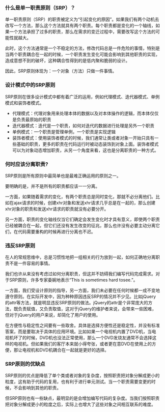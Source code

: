 ### 什么是单一职责原则（SRP）？

单一职责原则（SRP）的职责被定义为“引起变化的原因”。如果我们有两个动机去改写一个方法，那么这个方法就具有两个职责。每个职责都是变化的一个轴线，如果一个方法承担了过多的职责，那么在需求的变迁过程中，需要改写这个方法的可能性就越大。

此时，这个方法通常是一个不稳定的方法，修改代码总是一件危险的事情，特别是当两个职责耦合在一起的时候，一个职责发生变化可能会影响到其他职责的实现，造成意想不到的破坏，这种耦合性得到的是低内聚和脆弱的设计。

因此，SRP原则体现为：一个对象（方法）只做一件事情。

### 设计模式中的SRP原则

SRP原则在很多设计模式中都有着广泛的运用，例如代理模式、迭代器模式、单例模式和装饰者模式。

- 代理模式：代理对象用来处理本体的数据以及对本体操作的逻辑，而本体仅仅是负责最原始的职责
- 迭代器模式：迭代是一个职责，如何对迭代的数据进行处理是另外一个职责
- 单例模式：一个职责是管理单例，一个职责是实现逻辑
- 装饰者模式：使用装饰者模式的时候，我们通常让类或者对象一开始只具有一些基础的职责，更多的职责在代码运行时被动态装饰到对象上面。装饰者模式可以为对象动态增加职责，从另一个角度来看，这也是分离职责的一种方式。

### 何时应该分离职责?

SRP原则是所有原则中最简单也是最难正确运用的原则之一。

要明确的是，并不是所有的职责都应该一一分离。

一方面，如果随着需求的变化，有两个职责总是同时变化，那就不必分离他们。比如在ajax请求的时候，创建xhr对象和发送xhr请求几乎总是在一起的，那么创建xhr对象的职责和发送xhr请求的职责就没有必要分开。

另一方面，职责的变化轴线仅当它们确定会发生变化时才具有意义，即使两个职责已经被耦合在一起，但它们还没有发生改变的征兆，那么也许没有必要主动分离它们，在代码需要重构的时候再进行分离也不迟。

### 违反SRP原则

在人的常规思维中，总是习惯性地把一组相关的行为放到一起，如何正确地分离职责不是一件容易的事情。

我们也许从来没有考虑过如何分离职责，但这并不妨碍我们编写代码完成需求。对于SRP原则，许多专家委婉地表示“This is sometimes hard tosee.”。

一方面，我们受设计原则的指导，另一方面，我们未必要在任何时候都一成不变地遵守原则。在实际开发中，因为种种原因违反SRP的情况并不少见。比如jQuery的attr等方法，就是明显违反SRP原则的做法。jQuery的attr是个非常庞大的方法，既负责赋值，又负责取值，这对于jQuery的维护者来说，会带来一些困难，但对于jQuery的用户来说，却简化了用户的使用。

在方便性与稳定性之间要有一些取舍。具体是选择方便性还是稳定性，并没有标准答案，而是要取决于具体的应用环境。比如如果一个电视机内置了DVD机，当电视机坏了的时候，DVD机也没法正常使用，那么一个DVD发烧友通常不会选择这样的电视机。但如果我们的客厅本来就小得夸张，或者更在意DVD在使用上的方便，那让电视机和DVD机耦合在一起就是更好的选择。

### SRP原则的优缺点

SRP原则的优点是降低了单个类或者对象的复杂度，按照职责把对象分解成更小的粒度，这有助于代码的复用，也有利于进行单元测试。当一个职责需要变更的时候，不会影响到其他的职责。

但SRP原则也有一些缺点，最明显的是会增加编写代码的复杂度。当我们按照职责把对象分解成更小的粒度之后，实际上也增大了这些对象之间相互联系的难度。